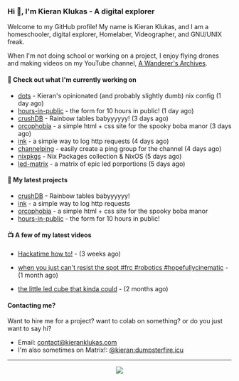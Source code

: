 ### Hi 👋, I'm Kieran Klukas - A digital explorer

Welcome to my GitHub profile! My name is Kieran Klukas, and I am a homeschooler, digital explorer, Homelaber, Videographer, and GNU/UNIX freak.

When I'm not doing school or working on a project, I enjoy flying drones and making videos on my YouTube channel, [A Wanderer's Archives](https://youtube.com/@wanderer.archives).

#### 👷 Check out what I'm currently working on

- [dots](https://github.com/kcoderhtml/dots) - Kieran's opinionated (and probably slightly dumb) nix config (1 day ago)
- [hours-in-public](https://github.com/kcoderhtml/hours-in-public) - the form for 10 hours in public! (1 day ago)
- [crushDB](https://github.com/kcoderhtml/crushDB) - Rainbow tables babyyyyyy! (3 days ago)
- [orcophobia](https://github.com/kcoderhtml/orcophobia) - a simple html + css site for the spooky boba manor (3 days ago)
- [ink](https://github.com/kcoderhtml/ink) - a simple way to log http requests (4 days ago)
- [channelping](https://github.com/kcoderhtml/channelping) - easily create a ping group for the channel (4 days ago)
- [nixpkgs](https://github.com/NixOS/nixpkgs) - Nix Packages collection & NixOS (5 days ago)
- [led-matrix](https://github.com/kcoderhtml/led-matrix) - a matrix of epic led porportions (5 days ago)

#### 🌱 My latest projects

- [crushDB](https://github.com/kcoderhtml/crushDB) - Rainbow tables babyyyyyy!
- [ink](https://github.com/kcoderhtml/ink) - a simple way to log http requests
- [orcophobia](https://github.com/kcoderhtml/orcophobia) - a simple html + css site for the spooky boba manor
- [hours-in-public](https://github.com/kcoderhtml/hours-in-public) - the form for 10 hours in public!

#### 📺 A few of my latest videos

- [Hackatime how to!](https://www.youtube.com/watch?v=eKoD9yyr1To) - (3 weeks ago)

- [when you just can't resist the spot #frc #robotics #hopefullycinematic](https://www.youtube.com/watch?v=Y7SZ_TDleGM) - (1 month ago)

- [the little led cube that kinda could](https://www.youtube.com/watch?v=um7v7Y04vGw) - (2 months ago)



#### Contacting me?

Want to hire me for a project? want to colab on something? or do you just want to say hi?

- Email: [contact@kieranklukas.com](mailto:contact@kieranklukas.com)
- I'm also sometimes on Matrix!: [@kieran:dumpsterfire.icu](https://matrix.to/#/@kieran.matrix.dumpsterfire.icu)

---

<p align="center">
  <img src="https://github-readme-stats.vercel.app/api/wakatime?username=U062UG485EE&api_domain=waka.hackclub.com&bg_color=1A202C&title_color=2F855A&icon_color=2F855A&text_color=ffffff&custom_title=Hackatime%20Weekly%20Stats&layout=compact">
</p>

